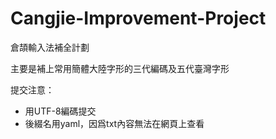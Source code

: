 # Cangjie-Improvement-Project
倉頡輸入法補全計劃

主要是補上常用簡體大陸字形的三代編碼及五代臺灣字形

提交注意：
- 用UTF-8編碼提交
- 後綴名用yaml，因爲txt內容無法在網頁上查看